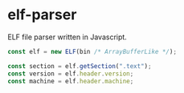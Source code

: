 # elf-parser
ELF file parser written in Javascript.

```js
const elf = new ELF(bin /* ArrayBufferLike */);

const section = elf.getSection(".text");
const version = elf.header.version;
const machine = elf.header.machine;
```
